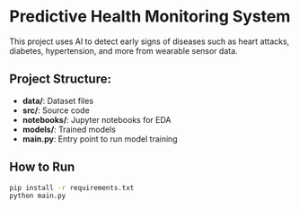 # Predictive Health Monitoring System

This project uses AI to detect early signs of diseases such as heart attacks, diabetes, hypertension, and more from wearable sensor data.

## Project Structure:
- **data/**: Dataset files
- **src/**: Source code
- **notebooks/**: Jupyter notebooks for EDA
- **models/**: Trained models
- **main.py**: Entry point to run model training

## How to Run
```bash
pip install -r requirements.txt
python main.py

